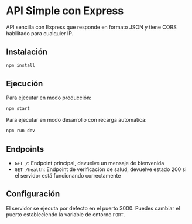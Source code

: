 # API Simple con Express

API sencilla con Express que responde en formato JSON y tiene CORS habilitado para cualquier IP.

## Instalación

```bash
npm install
```

## Ejecución

Para ejecutar en modo producción:
```bash
npm start
```

Para ejecutar en modo desarrollo con recarga automática:
```bash
npm run dev
```

## Endpoints

- `GET /`: Endpoint principal, devuelve un mensaje de bienvenida
- `GET /health`: Endpoint de verificación de salud, devuelve estado 200 si el servidor está funcionando correctamente

## Configuración

El servidor se ejecuta por defecto en el puerto 3000. Puedes cambiar el puerto estableciendo la variable de entorno `PORT`. 